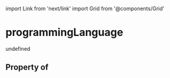 import Link from 'next/link'
import Grid from '@components/Grid'

# programmingLanguage

undefined

## Property of



